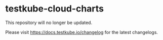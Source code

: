 # testkube-cloud-charts

This repository will no longer be updated.

Please visit https://docs.testkube.io/changelog for the latest changelogs.
